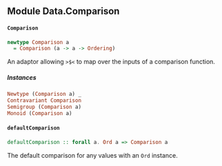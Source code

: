 ## Module Data.Comparison

#### `Comparison`

``` purescript
newtype Comparison a
  = Comparison (a -> a -> Ordering)
```

An adaptor allowing `>$<` to map over the inputs of a comparison function.

##### Instances
``` purescript
Newtype (Comparison a) _
Contravariant Comparison
Semigroup (Comparison a)
Monoid (Comparison a)
```

#### `defaultComparison`

``` purescript
defaultComparison :: forall a. Ord a => Comparison a
```

The default comparison for any values with an `Ord` instance.


